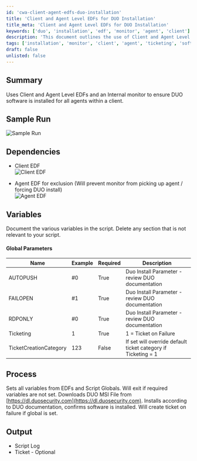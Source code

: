 ```yaml
---
id: 'cwa-client-agent-edfs-duo-installation'
title: 'Client and Agent Level EDFs for DUO Installation'
title_meta: 'Client and Agent Level EDFs for DUO Installation'
keywords: ['duo', 'installation', 'edf', 'monitor', 'agent', 'client']
description: 'This document outlines the use of Client and Agent Level EDFs along with an internal monitor to ensure that DUO software is installed for all agents within a client. It includes sample runs, dependencies, global parameters, and the process for installation.'
tags: ['installation', 'monitor', 'client', 'agent', 'ticketing', 'software']
draft: false
unlisted: false
---
```

## Summary

Uses Client and Agent Level EDFs and an Internal monitor to ensure DUO software is installed for all agents within a client.

## Sample Run

![Sample Run](..\..\..\static\img\DUO---Install-MFA-Authentication-For-Windows-EDFs\image_1.png)

## Dependencies

- Client EDF  
![Client EDF](..\..\..\static\img\DUO---Install-MFA-Authentication-For-Windows-EDFs\image_2.png)

- Agent EDF for exclusion (Will prevent monitor from picking up agent / forcing DUO install)  
![Agent EDF](..\..\..\static\img\DUO---Install-MFA-Authentication-For-Windows-EDFs\image_3.png)

## Variables

Document the various variables in the script. Delete any section that is not relevant to your script.

#### Global Parameters

| Name                     | Example | Required | Description                                                      |
|--------------------------|---------|----------|------------------------------------------------------------------|
| AUTOPUSH                 | #0      | True     | Duo Install Parameter - review DUO documentation                 |
| FAILOPEN                 | #1      | True     | Duo Install Parameter - review DUO documentation                 |
| RDPONLY                  | #0      | True     | Duo Install Parameter - review DUO documentation                 |
| Ticketing                | 1       | True     | 1 = Ticket on Failure                                            |
| TicketCreationCategory    | 123     | False    | If set will override default ticket category if Ticketing = 1   |

## Process

Sets all variables from EDFs and Script Globals. Will exit if required variables are not set. Downloads DUO MSI File from [https://dl.duosecurity.com](https://dl.duosecurity.com). Installs according to DUO documentation, confirms software is installed. Will create ticket on failure if global is set.

## Output

- Script Log
- Ticket - Optional




